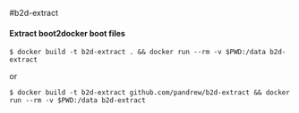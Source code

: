 #b2d-extract
#### Extract boot2docker boot files

```
$ docker build -t b2d-extract . && docker run --rm -v $PWD:/data b2d-extract
```

or


```
$ docker build -t b2d-extract github.com/pandrew/b2d-extract && docker run --rm -v $PWD:/data b2d-extract
```
